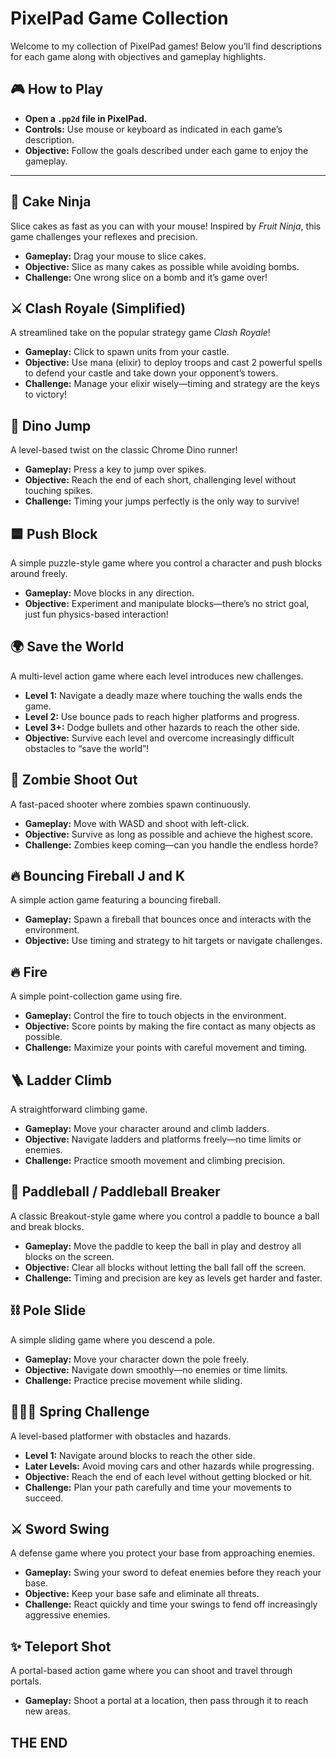 
# PixelPad Game Collection

Welcome to my collection of PixelPad games! Below you’ll find descriptions for each game along with objectives and gameplay highlights.

## 🎮 How to Play
- **Open a `.pp2d` file in PixelPad.**  
- **Controls:** Use mouse or keyboard as indicated in each game’s description.  
- **Objective:** Follow the goals described under each game to enjoy the gameplay.  

---

## 🎂 Cake Ninja
Slice cakes as fast as you can with your mouse! Inspired by *Fruit Ninja*, this game challenges your reflexes and precision.  
- **Gameplay:** Drag your mouse to slice cakes.  
- **Objective:** Slice as many cakes as possible while avoiding bombs.  
- **Challenge:** One wrong slice on a bomb and it’s game over!  

## ⚔️ Clash Royale (Simplified)
A streamlined take on the popular strategy game *Clash Royale*!  
- **Gameplay:** Click to spawn units from your castle.  
- **Objective:** Use mana (elixir) to deploy troops and cast 2 powerful spells to defend your castle and take down your opponent’s towers.  
- **Challenge:** Manage your elixir wisely—timing and strategy are the keys to victory!  

## 🦖 Dino Jump
A level-based twist on the classic Chrome Dino runner!  
- **Gameplay:** Press a key to jump over spikes.  
- **Objective:** Reach the end of each short, challenging level without touching spikes.  
- **Challenge:** Timing your jumps perfectly is the only way to survive!  

## 🟦 Push Block
A simple puzzle-style game where you control a character and push blocks around freely.  
- **Gameplay:** Move blocks in any direction.  
- **Objective:** Experiment and manipulate blocks—there’s no strict goal, just fun physics-based interaction!  

## 🌍 Save the World
A multi-level action game where each level introduces new challenges.  
- **Level 1:** Navigate a deadly maze where touching the walls ends the game.  
- **Level 2:** Use bounce pads to reach higher platforms and progress.  
- **Level 3+:** Dodge bullets and other hazards to reach the other side.  
- **Objective:** Survive each level and overcome increasingly difficult obstacles to “save the world”!  

## 🧟 Zombie Shoot Out
A fast-paced shooter where zombies spawn continuously.  
- **Gameplay:** Move with WASD and shoot with left-click.  
- **Objective:** Survive as long as possible and achieve the highest score.  
- **Challenge:** Zombies keep coming—can you handle the endless horde?  

## 🔥 Bouncing Fireball J and K
A simple action game featuring a bouncing fireball.  
- **Gameplay:** Spawn a fireball that bounces once and interacts with the environment.  
- **Objective:** Use timing and strategy to hit targets or navigate challenges.  

## 🔥 Fire
A simple point-collection game using fire.  
- **Gameplay:** Control the fire to touch objects in the environment.  
- **Objective:** Score points by making the fire contact as many objects as possible.  
- **Challenge:** Maximize your points with careful movement and timing.  

## 🪜 Ladder Climb
A straightforward climbing game.  
- **Gameplay:** Move your character around and climb ladders.  
- **Objective:** Navigate ladders and platforms freely—no time limits or enemies.  
- **Challenge:** Practice smooth movement and climbing precision.  

## 🏓 Paddleball / Paddleball Breaker
A classic Breakout-style game where you control a paddle to bounce a ball and break blocks.  
- **Gameplay:** Move the paddle to keep the ball in play and destroy all blocks on the screen.  
- **Objective:** Clear all blocks without letting the ball fall off the screen.  
- **Challenge:** Timing and precision are key as levels get harder and faster.  

## ⛓️ Pole Slide
A simple sliding game where you descend a pole.  
- **Gameplay:** Move your character down the pole freely.  
- **Objective:** Navigate down smoothly—no enemies or time limits.  
- **Challenge:** Practice precise movement while sliding.  

## 🏃‍♂️💨 Spring Challenge
A level-based platformer with obstacles and hazards.  
- **Level 1:** Navigate around blocks to reach the other side.  
- **Later Levels:** Avoid moving cars and other hazards while progressing.  
- **Objective:** Reach the end of each level without getting blocked or hit.  
- **Challenge:** Plan your path carefully and time your movements to succeed.  

## ⚔️ Sword Swing
A defense game where you protect your base from approaching enemies.  
- **Gameplay:** Swing your sword to defeat enemies before they reach your base.  
- **Objective:** Keep your base safe and eliminate all threats.  
- **Challenge:** React quickly and time your swings to fend off increasingly aggressive enemies.  

## ✨ Teleport Shot
A portal-based action game where you can shoot and travel through portals.  
- **Gameplay:** Shoot a portal at a location, then pass through it to reach new areas.

## THE END

